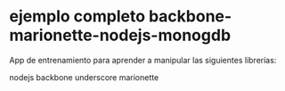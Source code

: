 ejemplo completo backbone-marionette-nodejs-monogdb
==============

App de entrenamiento para aprender a manipular las siguientes librerías:


nodejs
backbone
underscore
marionette
